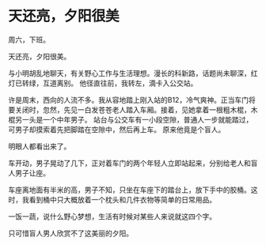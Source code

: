 # 天还亮，夕阳很美

 周六，下班。

天还亮，夕阳很美。

与小明胡乱地聊天，有关野心工作与生活理想。漫长的科新路，话题尚未聊深，红灯已转绿，互道离别。 他径直往前，我转左，滴卡入公交站。

许是周末，西向的人流不多。我从容地踏上刚入站的B12，冷气爽神。正当车门将要关闭时，忽然，先见一白发苍苍老人踏入车厢。接着，见她拿着一根粗木棍，木棍另一头是一个中年男子。 站台与公交车有一小段空隙，普通人一步就能踏过，可男子却摸索着先把脚踏在空隙中，然后再上车。 原来他竟是个盲人。

明眼人都看出来了。

车开动，男子晃动了几下，正对着车门的两个年轻人立即站起来，分别给老人和盲人男子让座。

车座离地面有半米的高，男子不知，只坐在车座下的踏台上，放下手中的胶桶。这时，我看到桶中只大概放着一个枕头和几件衣物等简单的日常用品。

一饭一蔬，说什么野心梦想，生活有时候对某些人来说就这四个字。

只可惜盲人男人欣赏不了这美丽的夕阳。